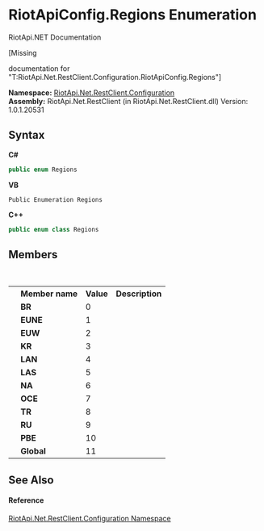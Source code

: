 # RiotApiConfig.Regions Enumeration
RiotApi.NET Documentation 

\[Missing <summary> documentation for "T:RiotApi.Net.RestClient.Configuration.RiotApiConfig.Regions"\]

**Namespace:**&nbsp;<a href="1dae58e2-3460-51cb-b4d8-c9bb055df44c">RiotApi.Net.RestClient.Configuration</a><br />**Assembly:**&nbsp;RiotApi.Net.RestClient (in RiotApi.Net.RestClient.dll) Version: 1.0.1.20531

## Syntax

**C#**<br />
``` C#
public enum Regions
```

**VB**<br />
``` VB
Public Enumeration Regions
```

**C++**<br />
``` C++
public enum class Regions
```


## Members
&nbsp;<table><tr><th></th><th>Member name</th><th>Value</th><th>Description</th></tr><tr><td /><td target="F:RiotApi.Net.RestClient.Configuration.RiotApiConfig.Regions.BR">**BR**</td><td>0</td><td /></tr><tr><td /><td target="F:RiotApi.Net.RestClient.Configuration.RiotApiConfig.Regions.EUNE">**EUNE**</td><td>1</td><td /></tr><tr><td /><td target="F:RiotApi.Net.RestClient.Configuration.RiotApiConfig.Regions.EUW">**EUW**</td><td>2</td><td /></tr><tr><td /><td target="F:RiotApi.Net.RestClient.Configuration.RiotApiConfig.Regions.KR">**KR**</td><td>3</td><td /></tr><tr><td /><td target="F:RiotApi.Net.RestClient.Configuration.RiotApiConfig.Regions.LAN">**LAN**</td><td>4</td><td /></tr><tr><td /><td target="F:RiotApi.Net.RestClient.Configuration.RiotApiConfig.Regions.LAS">**LAS**</td><td>5</td><td /></tr><tr><td /><td target="F:RiotApi.Net.RestClient.Configuration.RiotApiConfig.Regions.NA">**NA**</td><td>6</td><td /></tr><tr><td /><td target="F:RiotApi.Net.RestClient.Configuration.RiotApiConfig.Regions.OCE">**OCE**</td><td>7</td><td /></tr><tr><td /><td target="F:RiotApi.Net.RestClient.Configuration.RiotApiConfig.Regions.TR">**TR**</td><td>8</td><td /></tr><tr><td /><td target="F:RiotApi.Net.RestClient.Configuration.RiotApiConfig.Regions.RU">**RU**</td><td>9</td><td /></tr><tr><td /><td target="F:RiotApi.Net.RestClient.Configuration.RiotApiConfig.Regions.PBE">**PBE**</td><td>10</td><td /></tr><tr><td /><td target="F:RiotApi.Net.RestClient.Configuration.RiotApiConfig.Regions.Global">**Global**</td><td>11</td><td /></tr></table>

## See Also


#### Reference
<a href="1dae58e2-3460-51cb-b4d8-c9bb055df44c">RiotApi.Net.RestClient.Configuration Namespace</a><br />